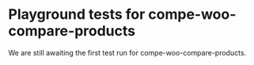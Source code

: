 # Playground tests for compe-woo-compare-products
We are still awaiting the first test run for compe-woo-compare-products.
